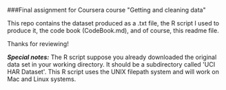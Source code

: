 ###Final assignment for Coursera course "Getting and cleaning data"

This repo contains the dataset produced as a .txt file, the R script I used to produce it, the code book (CodeBook.md), and of course, this readme file.

Thanks for reviewing!

**_Special notes:_**
The R script suppose you already downloaded the original data set in your working directory. It should be a subdirectory called 'UCI HAR Dataset'.
This R script uses the UNIX filepath system and will work on Mac and Linux systems.